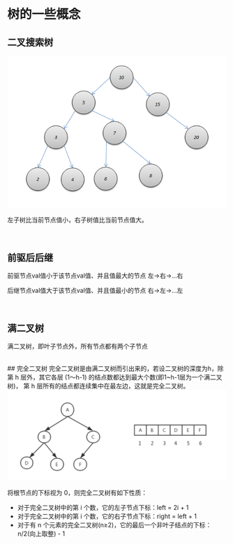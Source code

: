 # 树的一些概念

## 二叉搜索树
<img src="./pics/二叉搜索树.png" />

左子树比当前节点值小，右子树值比当前节点值大。

<br>

## 前驱后后继
前驱节点val值小于该节点val值、并且值最大的节点   左->右->...右

后继节点val值大于该节点val值、并且值最小的节点   右->左->...左

<br>

## 满二叉树
满二叉树，即叶子节点外，所有节点都有两个子节点

<br>
## 完全二叉树
完全二叉树是由满二叉树而引出来的，若设二叉树的深度为h，除第 h 层外，其它各层 (1～h-1) 的结点数都达到最大个数(即1~h-1层为一个满二叉树)，
第 h 层所有的结点都连续集中在最左边，这就是完全二叉树。

<img src="./pics/完全二叉树.png" />

将根节点的下标视为 0，则完全二叉树有如下性质：
- 对于完全二叉树中的第 i 个数，它的左子节点下标：left = 2i + 1
- 对于完全二叉树中的第 i 个数，它的右子节点下标：right = left + 1
- 对于有 n 个元素的完全二叉树(n≥2)，它的最后一个非叶子结点的下标：n/2(向上取整) - 1
